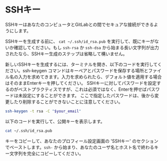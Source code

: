 # SSHキー

SSHキーはあなたのコンピュータとGitLabとの間でセキュアな接続ができるようにします。

SSHキーを生成する前に、 `cat ~/.ssh/id_rsa.pub` を実行して、既にキーがないか確認してください。もし `ssh-rsa` か `ssh-dsa` から始まる長い文字列が出力されたなら、SSHキー生成のステップは省略して構いません。

新しいSSHキーを生成するには、ターミナルを開き、以下のコードを実行してください。ssh-keygen コマンドはキーペアとパスワードを保存する場所とファイル名の入力を求めてきます。入力を求められたら、デフォルト値を適用する場合はそのままEnterキーを押してください。 
SSHキーに対してパスワードを設定するのがベストプラクティスですが、これは必須ではなく、Enterを押せばパスワードは未設定にすることができます。 
ここで指定したパスワードは、後から変更したり削除することができないことに注意してください。

```bash
ssh-keygen -t rsa -C "$your_email"
```

以下のコードを実行して、公開キーを表示します。

```bash
cat ~/.ssh/id_rsa.pub
```

キーをコピーして、あなたのプロフィール設定画面の 'SSHキー' のセクションでペーストします。`ssh-` から始まり、あなたのユーザ名とホスト名で終わるキー文字列を完全にコピーしてください。
